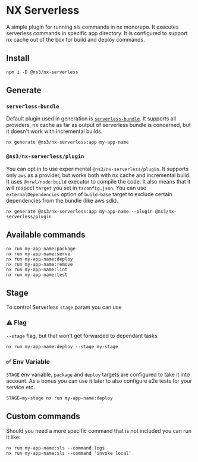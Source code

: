 # NX Serverless

A simple plugin for running sls commands in nx monorepo.
It executes serverless commands in specific app directory.
It is configured to support nx cache out of the box for build and deploy commands.

## Install

```
npm i -D @ns3/nx-serverless
```

## Generate

### `serverless-bundle`

Default plugin used in generation is [`serverless-bundle`](https://www.npmjs.com/package/serverless-bundle).
It supports all providers, nx cache as far as output of serverless bundle is concerned, but it doesn't work with incremental builds.

```
nx generate @ns3/nx-serverless:app my-app-name
```

### `@ns3/nx-serverless/plugin`

You can opt in to use experimental `@ns3/nx-serverless/plugin`.
It supports only `aws` as a provider, but works both with nx cache and incremental build.
It uses `@nrwl/node:build` executor to compile the code.
It also means that it will respect `target` you set in `tsconfig.json`.
You can use `externalDependencies` option of `build-base` target to exclude certain dependencies from the bundle (like aws sdk).

```
nx generate @ns3/nx-serverless:app my-app-name --plugin @ns3/nx-serverless/plugin
```

## Available commands

```
nx run my-app-name:package
nx run my-app-name:serve
nx run my-app-name:deploy
nx run my-app-name:remove
nx run my-app-name:lint
nx run my-app-name:test
```

## Stage

To control Serverless `stage` param you can use

### ⚠️ Flag

`--stage` flag, but that won't get forwarded to dependant tasks.

```shell
nx run my-app-name:deploy --stage my-stage
```

### ✅ Env Variable

`STAGE` env variable, `package` and `deploy` targets are configured to take it into account.
As a bonus you can use it later to also configure e2e tests for your service etc.

```shell
STAGE=my-stage nx run my-app-name:deploy
```

## Custom commands

Should you need a more specific command that is not included you can run it like:

```
nx run my-app-name:sls --command logs
nx run my-app-name:sls --command 'invoke local'
```
